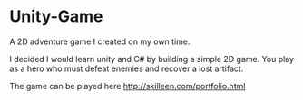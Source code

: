 # Unity-Game
A 2D adventure game I created on my own time.

I decided I would learn unity and C# by building a simple 2D game. You play as a hero who must defeat enemies and recover a lost artifact. 

The game can be played here  http://skilleen.com/portfolio.html 

